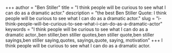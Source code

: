 +++
author = "Ben Stiller"
title = "I think people will be curious to see what I can do as a dramatic actor."
description = "the best Ben Stiller Quote: I think people will be curious to see what I can do as a dramatic actor."
slug = "i-think-people-will-be-curious-to-see-what-i-can-do-as-a-dramatic-actor"
keywords = "I think people will be curious to see what I can do as a dramatic actor.,ben stiller,ben stiller quotes,ben stiller quote,ben stiller sayings,ben stiller saying,quotes, sayings,quote, saying, motivation"
+++
I think people will be curious to see what I can do as a dramatic actor.
